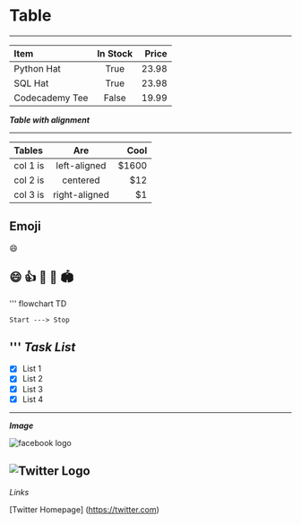

# Table #
---


| Item              | In Stock | Price |
| :---------------- | :------: | ----: |
| Python Hat        |   True   | 23.98 |
| SQL Hat           |   True   | 23.98 |
| Codecademy Tee    |  False   | 19.99 |
___Table with alignment___

---

| Tables   |      Are      |  Cool |
|:----------|:-------------:|------:|
| col 1 is |  left-aligned | $1600 |
| col 2 is |    centered   |   $12 |
| col 3 is | right-aligned |    $1 |


Emoji
---

:smile:

:smile: :+1: :tada: :rocket: :stadium:
---
'''
flowchart TD

    Start ---> Stop

'''
  ***Task List***
   ---
   - [x] List 1
   - [x] List 2
   - [x] List 3
   - [x] List 4

 ---
 ___Image___


  ![facebook logo](./logo.Jpeg  "facebook")
  
  ![Twitter Logo](./logo.Jpeg  "Twitter")
---
 *Links*


 [Twitter Homepage] (https://twitter.com)
